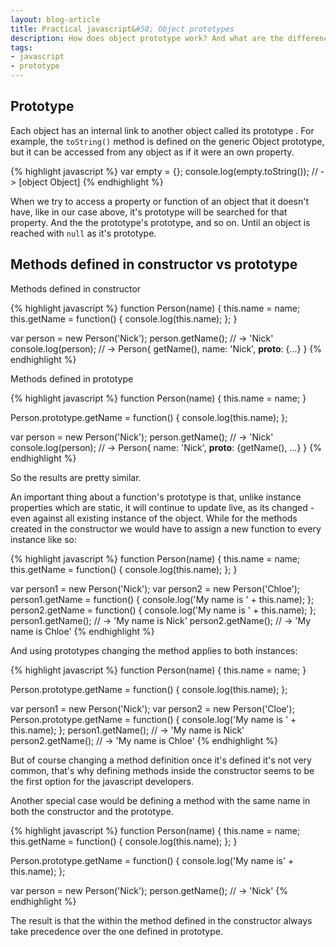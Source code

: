 ```yaml
---
layout: blog-article
title: Practical javascript&#58; Object prototypes
description: How does object prototype work? And what are the differences between defining a method in constructor vs prototype?
tags:
- javascript
- prototype
---
```


## Prototype

Each object has an internal link to another object called its  prototype . For example, the ```toString()``` method is defined on the generic Object prototype, but it can be accessed from any object as if it were an own property.

{% highlight javascript %}
var empty = {};
console.log(empty.toString()); // -> [object Object]
{% endhighlight %}

When we try to access a property or function of an object that it doesn't have, like in our case above, it's prototype will be searched for that property. And the the prototype's prototype, and so on. Until an object is reached with ```null``` as it's prototype.

## Methods defined in constructor vs prototype 

 Methods defined in constructor

{% highlight javascript %}
function Person(name) {
    this.name = name;
    this.getName = function() {
        console.log(this.name);
    };
}

var person = new Person('Nick');
person.getName(); // -> 'Nick'
console.log(person); // -> Person{ getName(), name: 'Nick', __proto__: {...} }
{% endhighlight %}

 Methods defined in prototype

{% highlight javascript %}
function Person(name) {
    this.name = name;
}

Person.prototype.getName = function() {
    console.log(this.name);
};

var person = new Person('Nick');
person.getName(); // -> 'Nick'
console.log(person); // -> Person{ name: 'Nick', __proto__: {getName(), ...} }
{% endhighlight %}

So the results are pretty similar.

An important thing about a function's prototype is that, unlike instance properties which are static, it will continue to update live, as its changed - even against all existing instance of the object. While for the methods created in the constructor we would have to assign a new function to every instance like so:

{% highlight javascript %}
function Person(name) {
    this.name = name;
    this.getName = function() {
        console.log(this.name);
    };
}

var person1 = new Person('Nick');
var person2 = new Person('Chloe');
person1.getName = function() {
    console.log('My name is ' + this.name);
};
person2.getName = function() {
    console.log('My name is ' + this.name);
};
person1.getName(); // -> 'My name is Nick'
person2.getName(); // -> 'My name is Chloe'
{% endhighlight %}

And using prototypes changing the method applies to both instances:

{% highlight javascript %}
function Person(name) {
    this.name = name;
}

Person.prototype.getName = function() {
    console.log(this.name);
};

var person1 = new Person('Nick');
var person2 = new Person('Cloe');
Person.prototype.getName = function() {
    console.log('My name is ' + this.name);
};
person1.getName(); // -> 'My name is Nick'
person2.getName(); // -> 'My name is Chloe'
{% endhighlight %}

But of course changing a method definition once it's defined it's not very common, that's why defining methods inside the constructor seems to be the first option for the javascript developers.

Another special case would be defining a method with the same name in both the constructor and the prototype.

{% highlight javascript %}
function Person(name) {
    this.name = name;
    this.getName = function() {
        console.log(this.name);
    };
}

Person.prototype.getName = function() {
    console.log('My name is' + this.name);
};

var person = new Person('Nick');
person.getName(); // -> 'Nick'
{% endhighlight %}

The result is that the within the method defined in the constructor always take precedence over the one defined in prototype.
